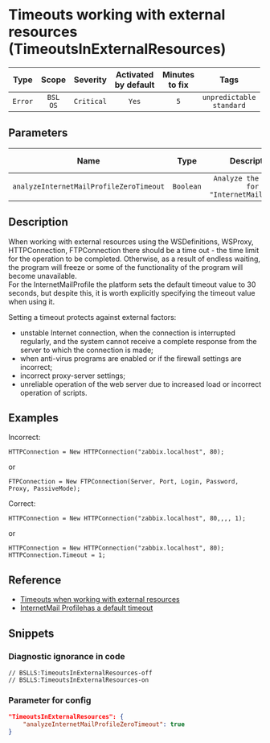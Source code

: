 # Timeouts working with external resources (TimeoutsInExternalResources)

|   Type    |    Scope    |  Severity   |    Activated<br>by default    |    Minutes<br>to fix    |                Tags                 |
|:--------:|:-----------------------------:|:-----------:|:------------------------------:|:-----------------------------------:|:-----------------------------------:|
| `Error` |         `BSL`<br>`OS`         | `Critical` |              `Yes`              |                 `5`                 |    `unpredictable`<br>`standard`    |

## Parameters


|                   Name                   |   Type    |                      Description                       |    Default value    |
|:---------------------------------------:|:--------:|:---------------------------------------------------:|:------------------------------:|
| `analyzeInternetMailProfileZeroTimeout` | `Boolean` | `Analyze the timeout for "InternetMailProfile"` |             `true`             |
<!-- Блоки выше заполняются автоматически, не трогать -->
## Description

When working with external resources using the WSDefinitions, WSProxy, HTTPConnection, FTPConnection there should be a time out - the time limit for the operation to be completed. Otherwise, as a result of endless waiting, the program will freeze or some of the functionality of the program will become unavailable.  
For the InternetMailProfile the platform sets the default timeout value to 30 seconds, but despite this, it is worth explicitly specifying the timeout value when using it.

Setting a timeout protects against external factors:

* unstable Internet connection, when the connection is interrupted regularly, and the system cannot receive a complete response from the server to which the connection is made;
* when anti-virus programs are enabled or if the firewall settings are incorrect;
* incorrect proxy-server settings;
* unreliable operation of the web server due to increased load or incorrect operation of scripts.

## Examples

Incorrect:

```bsl
HTTPConnection = New HTTPConnection("zabbix.localhost", 80);
```

or

```bsl
FTPConnection = New FTPConnection(Server, Port, Login, Password, Proxy, PassiveMode);
```

Correct:

```bsl
HTTPConnection = New HTTPConnection("zabbix.localhost", 80,,,, 1);
```

or

```bsl
HTTPConnection = New HTTPConnection("zabbix.localhost", 80);
HTTPConnection.Timeout = 1;
```

## Reference

* [Timeouts when working with external resources](https://its.1c.ru/db/v8std#content:748:hdoc)
* [InternetMail Profilehas a default timeout](https://its.1c.ru/db/metod8dev/content/2358/hdoc)

## Snippets

<!-- Блоки ниже заполняются автоматически, не трогать -->
### Diagnostic ignorance in code

```bsl
// BSLLS:TimeoutsInExternalResources-off
// BSLLS:TimeoutsInExternalResources-on
```

### Parameter for config

```json
"TimeoutsInExternalResources": {
    "analyzeInternetMailProfileZeroTimeout": true
}
```
